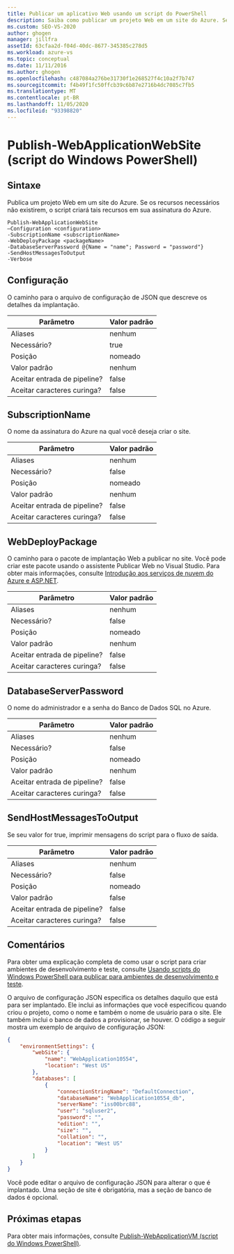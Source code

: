 ```yaml
---
title: Publicar um aplicativo Web usando um script do PowerShell
description: Saiba como publicar um projeto Web em um site do Azure. Se os recursos necessários não existirem, este script criará tais recursos em sua assinatura do Azure.
ms.custom: SEO-VS-2020
author: ghogen
manager: jillfra
assetId: 63cfaa2d-f04d-40dc-8677-345385c278d5
ms.workload: azure-vs
ms.topic: conceptual
ms.date: 11/11/2016
ms.author: ghogen
ms.openlocfilehash: c487084a276be31730f1e268527f4c10a2f7b747
ms.sourcegitcommit: f4b49f1fc50ffcb39c6b87e2716b4dc7085c7fb5
ms.translationtype: MT
ms.contentlocale: pt-BR
ms.lasthandoff: 11/05/2020
ms.locfileid: "93398820"
---
```

# <a name="publish-webapplicationwebsite-windows-powershell-script"></a>Publish-WebApplicationWebSite (script do Windows PowerShell)
## <a name="syntax"></a>Sintaxe
Publica um projeto Web em um site do Azure. Se os recursos necessários não existirem, o script criará tais recursos em sua assinatura do Azure.

```
Publish-WebApplicationWebSite
–Configuration <configuration>
-SubscriptionName <subscriptionName>
-WebDeployPackage <packageName>
-DatabaseServerPassword @{Name = "name"; Password = "password"}
-SendHostMessagesToOutput
-Verbose
```

## <a name="configuration"></a>Configuração
O caminho para o arquivo de configuração de JSON que descreve os detalhes da implantação.

| Parâmetro | Valor padrão |
| --- | --- |
| Aliases |nenhum |
| Necessário? |true |
| Posição |nomeado |
| Valor padrão |nenhum |
| Aceitar entrada de pipeline? |false |
| Aceitar caracteres curinga? |false |

## <a name="subscriptionname"></a>SubscriptionName
O nome da assinatura do Azure na qual você deseja criar o site.

| Parâmetro | Valor padrão |
| --- | --- |
| Aliases |nenhum |
| Necessário? |false |
| Posição |nomeado |
| Valor padrão |nenhum |
| Aceitar entrada de pipeline? |false |
| Aceitar caracteres curinga? |false |

## <a name="webdeploypackage"></a>WebDeployPackage
O caminho para o pacote de implantação Web a publicar no site. Você pode criar este pacote usando o assistente Publicar Web no Visual Studio. Para obter mais informações, consulte [Introdução aos serviços de nuvem do Azure e ASP.NET](vs-azure-tools-publish-webapplicationwebsite-windows-powershell-script.md).

| Parâmetro | Valor padrão |
| --- | --- |
| Aliases |nenhum |
| Necessário? |false |
| Posição |nomeado |
| Valor padrão |nenhum |
| Aceitar entrada de pipeline? |false |
| Aceitar caracteres curinga? |false |

## <a name="databaseserverpassword"></a>DatabaseServerPassword
O nome do administrador e a senha do Banco de Dados SQL no Azure.

| Parâmetro | Valor padrão |
| --- | --- |
| Aliases |nenhum |
| Necessário? |false |
| Posição |nomeado |
| Valor padrão |nenhum |
| Aceitar entrada de pipeline? |false |
| Aceitar caracteres curinga? |false |

## <a name="sendhostmessagestooutput"></a>SendHostMessagesToOutput
Se seu valor for true, imprimir mensagens do script para o fluxo de saída.

| Parâmetro | Valor padrão |
| --- | --- |
| Aliases |nenhum |
| Necessário? |false |
| Posição |nomeado |
| Valor padrão |false |
| Aceitar entrada de pipeline? |false |
| Aceitar caracteres curinga? |false |

## <a name="remarks"></a>Comentários
Para obter uma explicação completa de como usar o script para criar ambientes de desenvolvimento e teste, consulte [Usando scripts do Windows PowerShell para publicar para ambientes de desenvolvimento e teste](vs-azure-tools-publishing-using-powershell-scripts.md).

O arquivo de configuração JSON especifica os detalhes daquilo que está para ser implantado. Ele inclui as informações que você especificou quando criou o projeto, como o nome e também o nome de usuário para o site. Ele também inclui o banco de dados a provisionar, se houver. O código a seguir mostra um exemplo de arquivo de configuração JSON:

```json
{
    "environmentSettings": {
        "webSite": {
            "name": "WebApplication10554",
            "location": "West US"
        },
        "databases": [
            {
                "connectionStringName": "DefaultConnection",
                "databaseName": "WebApplication10554_db",
                "serverName": "iss00brc88",
                "user": "sqluser2",
                "password": "",
                "edition": "",
                "size": "",
                "collation": "",
                "location": "West US"
            }
        ]
    }
}
```

Você pode editar o arquivo de configuração JSON para alterar o que é implantado. Uma seção de site é obrigatória, mas a seção de banco de dados é opcional.

## <a name="next-steps"></a>Próximas etapas
Para obter mais informações, consulte [Publish-WebApplicationVM (script do Windows PowerShell)](vs-azure-tools-publish-webapplicationvm.md).
